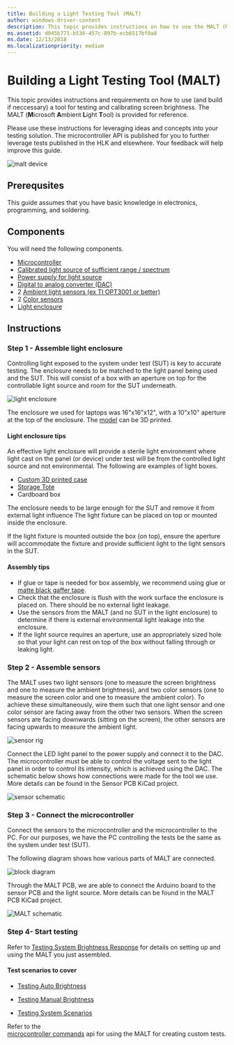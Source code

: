 ```yaml
---
title: Building a Light Testing Tool (MALT)
author: windows-driver-content
description: This topic provides instructions on how to use the MALT (Microsoft Ambient Light Tool) as a light testing solution.
ms.assetid: d045b771-b536-457c-897b-ecb6517bf0a8
ms.date: 12/13/2018
ms.localizationpriority: medium
---
```


# Building a Light Testing Tool (MALT)

This topic provides instructions and requirements on how to use (and build if neccessary) a tool for testing and calibrating screen brightness. The MALT (**M**icrosoft **A**mbient **L**ight **T**ool) is provided for reference.

Please use these instructions for leveraging ideas and concepts into your testing solution. The microcontroller API is published for you to further leverage tests published in the HLK and elsewhere. Your feedback will help improve this guide.

![malt device](images/MALT.png)

## Prerequsites

This guide assumes that you have basic knowledge in electronics, programming, and soldering.

## Components

You will need the following components.

* [Microcontroller](https://store.arduino.cc/mega-2560-r3)
* [Calibrated light source of sufficient range / spectrum](https://www.superbrightleds.com/moreinfo/led-panel-light/square-12v-led-panel-light-fixture-1ft-x-1ft-35w/2184/)
* [Power supply for light source](https://www.superbrightleds.com/moreinfo/led-panel-light/square-12v-led-panel-light-fixture-1ft-x-1ft-35w/2184/#tab/PowerSupplies/subtab/powersupply)
* [Digital to analog converter (DAC)](https://www.microchip.com/wwwproducts/en/MCP4821)
* 2 [Ambient light sensors (ex TI OPT3001 or better)](https://www.ti.com/product/OPT3001)
* 2 [Color sensors](https://www.digikey.com/product-detail/en/ams/TCS34727FN/TCS34727FNCT-ND/3737677)
* [Light enclosure](#step-1---assemble-light-enclosure)

## Instructions

### Step 1 - Assemble light enclosure

Controlling light exposed to the system under test (SUT) is key to accurate testing. The enclosure needs to be matched to the light panel being used and the SUT. This will consist of a box with an aperture on top for the controllable light source and room for the SUT underneath.

![light enclosure](images/box.png)

The enclosure we used for laptops was 16"x16"x12", with a 10"x10" aperture at the top of the enclosure.  The [model](https://github.com/Microsoft/busiotools/tree/master/sensors/Tools/MALT/Schematics/enclosure) can be 3D printed.

#### Light enclosure tips

An effective light enclosure will provide a sterile light environment where light cast on the panel (or device) under test will be from the controlled light source and not environmental. The following are examples of light boxes.

* [Custom 3D printed case](https://github.com/Microsoft/busiotools/tree/master/sensors/Tools/MALT/Schematics/enclosure)
* [Storage Tote](https://www.sterilite.com/SelectProduct.html?id=955&ProductCategory=182&section=1)
* Cardboard box

The enclosure needs to be large enough for the SUT and remove it from external light influence The light fixture can be placed on top or mounted inside the enclosure.

If the light fixture is mounted outside the box (on top), ensure the aperture will accommodate the fixture and provide sufficient light to the light sensors in the SUT.

#### Assembly tips

* If glue or tape is needed for box assembly, we recommend using glue or [matte black gaffer tape](https://en.wikipedia.org/wiki/Gaffer_tape).
* Check that the enclosure is flush with the work surface the enclosure is placed on. There should be no external light leakage.
* Use the sensors from the MALT (and no SUT in the light enclosure) to determine if there is external environmental light leakage into the enclosure.
* If the light source requires an aperture, use an appropriately sized hole so that your light can rest on top of the box without falling through or leaking light.

### Step 2 - Assemble sensors

The MALT uses two light sensors (one to measure the screen brightness and one to measure the ambient brightness), and two color sensors (one to measure the screen color and one to measure the ambient color). To achieve these simultaneously, wire them such that one light sensor and one color sensor are facing away from the other two sensors. When the screen sensors are facing downwards (sitting on the screen), the other sensors are facing upwards to measure the ambient light.

![sensor rig](images/sensor.png)

Connect the LED light panel to the power supply and connect it to the DAC. The microcontroller must be able to control the voltage sent to the light panel in order to control its intensity, which is achieved using the DAC. The schematic below shows how connections were made for the tool we use. More details can be found in the Sensor PCB KiCad project.

![sensor schematic](images/SensorPCB.png)

### Step 3 - Connect the microcontroller

Connect the sensors to the microcontroller and the microcontroller to the PC. For our purposes, we have the PC controlling the tests be the same as the system under test (SUT).

The following diagram shows how various parts of MALT are connected.

![block diagram](images/BlockDiagram.png)

Through the MALT PCB, we are able to connect the Arduino board to the sensor PCB and the light source. More details can be found in the MALT PCB KiCad project.

![MALT schematic](images/MaltPCB.png)

### Step 4- Start testing

Refer to [Testing System Brightness Response](testing-MALT-system-brightness-response.md) for details on setting up and using the MALT you just assembled.

#### Test scenarios to cover

* [Testing Auto Brightness](testing-MALT-auto-brightness.md)

* [Testing Manual Brightness](testing-MALT-manual-brightness.md)

* [Testing System Scenarios](testing-MALT-system-scenarios.md)

Refer to the  
[microcontroller commands](testing-MALT-microcontroller-commands.md) api for using the MALT for creating custom tests.
